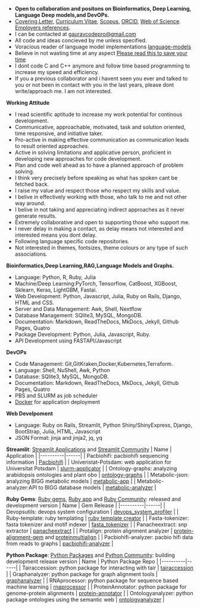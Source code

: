 
- **Open to collaboration and positons on Bioinformatics, Deep Learning, Language Deep models,and DevOPs.**
- [Covering Letter](https://github.com/gauravcodepro/gauravcodepro/blob/main/covering_letter.pdf), [Curriculum Vitae](https://github.com/gauravcodepro/gauravcodepro/blob/main/Curriculum_Vitae_Gaurav_Sablok_2024_7_10.pdf), [Scopus](https://www.scopus.com/authid/detail.uri?authorId=36633064300), [ORCID](https://orcid.org/0000-0002-4157-9405), [Web of Science](https://www.webofscience.com/wos/author/record/C-5940-2014). [Employers references](https://github.com/gauravcodepro/gauravcodepro/blob/main/references.pdf).
- I can be contacted at [gauravcodepro@gmail.com](mailto:gauravcodepro@gmail.com)
- All code and ideas concieved by me unless specified.
- Voracious reader of language model implementations [language-models](https://paperswithcode.com/) 
- Believe in not wasting time at any aspect [Please read this to save your time](https://github.com/gauravcodepro/gauravcodepro/blob/main/approach.md)
- I dont code C and C++ anymore and follow time based programming to increase my speed and efficiency.
- If you a previous collaborator and i havent seen you ever and talked to you or not been in contact with you in the last years, please dont write/approach me. I am not interested.

**Working Attitude**
- I read scientific aptitude to increase my work potential for continous development.
- Communicative, approachable, motivated, task and solution oriented, time responsive, and initiative taker.
- Pro-active in making effective communication as communication leads to result oriented approaches.
- Active in solving limitations and applicative person, proficient in developing new approaches for code development.
- Plan and code well ahead as to have a planned approach of problem solving.
- I think very precisely before speaking as what has spoken cant be fetched back.
- I raise my value and respect those who respect my skills and value.
- I belive in effectively working with those, who talk to me and not other way around.
- I belive in not taking and appreciating indirect approaches as it never generate results.
- Extremely collaborative and open to supporting those who support me.
- I never delay in making a contact, as delay means not interested and interested means you dont delay.
- Following language specific code repositories.
- Not interested in themes, fontsizes, theme colours or any type of such associations. 

**Bioinformatics,Deep Learning,RAG,Language Models and Graphs.**
- Language: Python, R, Ruby, Julia
- Machine/Deep Learning:PyTorch, Tensorflow, CatBoost, XGBoost, Sklearn, Keras, LightGBM, Fastai.
- Web Development: Python, Javascript, Julia, Ruby on Rails, Django, HTML and CSS.
- Server and Data Management: Awk, Shell, Nextflow
- Database Management: SQlite3, MySQL, MongoDB.
- Documentation: Markdown, ReadTheDocs, MkDocs, Jekyll, Github Pages, Quatro
- Package Development: Python, Julia, Javascript, Ruby.
- API Development using FASTAPI/Javascript
  
**DevOPs**
- Code Management: Git,GitKraken,Docker,Kubernetes,Terraform.
- Language: Shell, NuShell, Awk, Python
- Database: SQlite3, MySQL, MongoDB.
- Documentation: Markdown, ReadTheDocs, MkDocs, Jekyll, Github Pages, Quatro
- PBS and SLURM as job scheduler
- [Docker](https://hub.docker.com/u/gauravcodepro) for application deployment

**Web Develpoment**
- Language: Ruby on Rails, Streamlit, Python Shiny/ShinyExpress, Django, BootStrap, Julia, HTML, Javascript
- JSON Format: jinja and jinja2, jq, yq

**Streamlit**: [Streamlit Applications](https://streamlit.io/) and [Streamlit Community](https://discuss.streamlit.io/) 
| Name | Application |
|----------|------|
| Pacbiohifi: pacbiohifi sequencing information | [Pacbiohifi](https://pacbiohifi.streamlit.app/) |
| Univeristat-Potsdam: web application for Universitat Potsdam | [slurm-applicator](https://sup-application.streamlit.app/) |
| Ontology-graphs: analyzing arabidopsis ontologies and plant obo | [ontology-graphs](https://app-arabidopsis-ontology-graphs.streamlit.app/) |
| Metabolic-json: analyzing BIGG metabolic models | [metabolic-app](https://metabolic-json-modelling.streamlit.app/) |
| Metabolic-analyzer:API to BIGG database models | [metabolic-analyzer](https://github.com/gauravcodepro/streamlit-BIGG-metabolic-analyzer-API) |

**Ruby Gems**: [Ruby gems](https://rubygems.org/profiles/gauravcodepro), [Ruby app](https://www.ruby-forum.com/) and [Ruby Community](https://www.ruby-forum.com/): released and development version 
| Name | Gem Release |
|----------|------|
| Devopsutils: devops system configuration | [devops_system_profiler](https://github.com/gauravcodepro/devops-system) |
| Ruby-template: ruby templating  | [ruby template creator](https://github.com/gauravcodepro/ruby_gem_creator) |
| Fasta-tokenizer: fasta tokenizer and motif indexer | [fasta_tokenizer](https://github.com/gauravcodepro/pacbiohifi-motif-scanner) |
| Panacheextract: snp extractor | [panacheextract](https://rubygems.org/gems/panacheextract) |
| Protalign: protein alignment analyzer | [protein-alignment-gem](https://github.com/gauravcodepro/proteinalignment-annotation-gem) and [proteinmultialign](https://github.com/gauravcodepro/protein-multialign-gem) |
| Pacbiohifi-analyzer: pacbio hifi data from reads to graphs | [pacbiohifi-analyzer](https://github.com/gauravcodepro/pacbiohifi-analyzer) |

**Python Package**: [Python Packages](https://pypi.org/user/gauravcodepro/) and [Python Community](https://www.python.org/community/): building development release version 
| Name | Python Package Repo |
|----------|------|
| Tairaccession: python package for interacting with tair | [tairaccession](https://github.com/gauravcodepro/tairaccession) |
| Graphanalyzer: python package for graph alignment tools | [graphanalyzer](https://github.com/gauravcodepro/graphanalyzer) |
| RNAprocessor: python package for sequence based machine learning | [rnaprocessor](https://github.com/gauravcodepro/rnaprocessor) |
| ProteinAnnotator: python package for genome-protein alignments | [protein-annotator](https://github.com/gauravcodepro/protein-annotator) |
| Ontologyanalyzer: python package ontologies using the semantic web | [ontologyanalyzer](https://github.com/gauravcodeproontologyanalyzer) |
